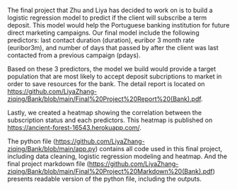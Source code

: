 The final project that Zhu and Liya has decided to work on is to build a logistic regression model to predict if the client will subscribe a term deposit. This model would help the Portuguese banking institution for future direct marketing campaigns. Our final model include the following predictors: last contact duration (duration), euribor 3 month rate (euribor3m), and number of days that passed by after the client was last contacted from a previous campaign (pdays). 

Based on these 3 predictors, the model we build would provide a target population that are most likely to accept deposit subcriptions to market in order to save resources for the bank. The detail report is located on https://github.com/LiyaZhang-ziqing/Bank/blob/main/Final%20Project%20Report%20(Bank).pdf.

Lastly, we created a heatmap showing the correlation between the subscription status and each predictors. This heatmap is published on https://ancient-forest-16543.herokuapp.com/.

The python file (https://github.com/LiyaZhang-ziqing/Bank/blob/main/app.py) contains all code used in this final project, including data cleaning, logistic regression modeling and heatmap. And the final project markdown file (https://github.com/LiyaZhang-ziqing/Bank/blob/main/Final%20Project%20Markdown%20(Bank).pdf) presents readable version of the python file, including the outputs.



